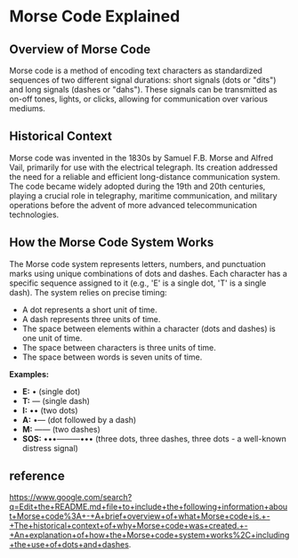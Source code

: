 # Morse Code Explained

## Overview of Morse Code

Morse code is a method of encoding text characters as standardized sequences of two different signal durations: short signals (dots or "dits") and long signals (dashes or "dahs"). These signals can be transmitted as on-off tones, lights, or clicks, allowing for communication over various mediums.

## Historical Context

Morse code was invented in the 1830s by Samuel F.B. Morse and Alfred Vail, primarily for use with the electrical telegraph. Its creation addressed the need for a reliable and efficient long-distance communication system. The code became widely adopted during the 19th and 20th centuries, playing a crucial role in telegraphy, maritime communication, and military operations before the advent of more advanced telecommunication technologies.

## How the Morse Code System Works

The Morse code system represents letters, numbers, and punctuation marks using unique combinations of dots and dashes. Each character has a specific sequence assigned to it (e.g., 'E' is a single dot, 'T' is a single dash). The system relies on precise timing:
- A dot represents a short unit of time.
- A dash represents three units of time.
- The space between elements within a character (dots and dashes) is one unit of time.
- The space between characters is three units of time.
- The space between words is seven units of time.
  
**Examples:**

*   **E:** • (single dot)
*   **T:** — (single dash)
*   **I:** •• (two dots)
*   **A:** •— (dot followed by a dash)
*   **M:** —— (two dashes)
*   **SOS:** •••———••• (three dots, three dashes, three dots - a well-known distress signal)

## reference
https://www.google.com/search?q=Edit+the+README.md+file+to+include+the+following+information+about+Morse+code%3A+-+A+brief+overview+of+what+Morse+code+is.+-+The+historical+context+of+why+Morse+code+was+created.+-+An+explanation+of+how+the+Morse+code+system+works%2C+including+the+use+of+dots+and+dashes.
